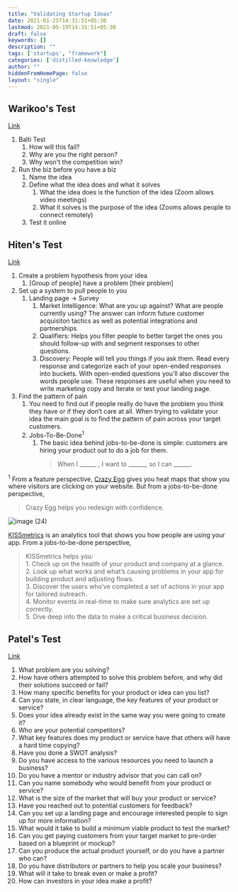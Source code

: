 ```yaml
---
title: "Validating Startup Ideas"
date: 2021-01-25T14:31:51+05:30
lastmod: 2021-05-19T14:31:51+05:30
draft: false
keywords: []
description: ""
tags: ['startups', "framework"]
categories: ['distilled-knowledge']
author: ""
hiddenFromHomePage: false
layout: "single"
---
```


## Warikoo's Test
[Link](https://twitter.com/warikoo/status/1304291101025603585)

1. Balti Test
	1. How will this fail?
	2. Why are you the right person?
	3. Why won't the competition win?
2. Run the biz before you have a biz
	1. Name the idea
	2. Define what the idea does and what it solves
		1. What the idea does is the function of the idea (Zoom allows video meetings)
		2. What it solves is the purpose of the idea (Zooms allows people to connect remotely)
	3. Test it online

## Hiten's Test
[Link](https://hitenism.com/business-ideas/)

1.  Create a problem hypothesis from your idea
	1.  \[Group of people\] have a problem \[their problem\]
2.  Set up a system to pull people to you
	1.  Landing page -> Survey
		1.  Market Intelligence: What are you up against? What are people currently using? The answer can inform future customer acquisiton tactics as well as potential integrations and partnerships.
		2.  Qualifiers: Helps you filter people to better target the ones you should follow-up with and segment responses to other questions.
		3.  Discovery: People will tell you things if you ask them. Read every response and categorize each of your open-ended responses into buckets. With open-ended questions you’ll also discover the words people use. These responses are useful when you need to write marketing copy and iterate or test your landing page.
3.  Find the pattern of pain
	1.  You need to find out if people really do have the problem you think they have or if they don’t care at all. When trying to validate your idea the main goal is to find the pattern of pain across your target customers.
	2.  Jobs-To-Be-Done<sup>1</sup>
		1.  The basic idea behind jobs-to-be-done is simple: customers are hiring your product out to do a job for them.
			> When I ______ , I want to ______, so I can ______.

<sup>1</sup> From a feature perspective, [Crazy Egg](https://www.crazyegg.com/) gives you heat maps that show you where visitors are clicking on your website. But from a jobs-to-be-done perspective,

> Crazy Egg helps you redesign with confidence.

![image (24)](https://i0.wp.com/hitenism.com/wp-content/uploads/image-24.png?resize=720%2C210)

[KISSmetrics](https://kissmetrics.com) is an analytics tool that shows you how people are using your app. From a jobs-to-be-done perspective,

> KISSmetrics helps you:  
> 1\. Check up on the health of your product and company at a glance.  
> 2\. Look up what works and what’s causing problems in your app for building product and adjusting flows.  
> 3\. Discover the users who’ve completed a set of actions in your app for tailored outreach.  
> 4\. Monitor events in real-time to make sure analytics are set up correctly.  
> 5\. Dive deep into the data to make a critical business decision.

## Patel's Test
[Link](https://www.entrepreneur.com/article/241122)

1. What problem are you solving?
2. How have others attempted to solve this problem before, and why did their solutions succeed or fail?
3. How many specific benefits for your product or idea can you list?
4. Can you state, in clear language, the key features of your product or service?
5. Does your idea already exist in the same way you were going to create it?
6. Who are your potential competitors?
7. What key features does my product or service have that others will have a hard time copying?
8. Have you done a SWOT analysis?
9. Do you have access to the various resources you need to launch a business?
10. Do you have a mentor or industry advisor that you can call on?
11. Can you name somebody who would benefit from your product or service?
12. What is the size of the market that will buy your product or service?
13. Have you reached out to potential customers for feedback?
14. Can you set up a landing page and encourage interested people to sign up for more information?
15. What would it take to build a minimum viable product to test the market?
16. Can you get paying customers from your target market to pre-order based on a blueprint or mockup?
17. Can you produce the actual product yourself, or do you have a partner who can?
18. Do you have distributors or partners to help you scale your business?
19. What will it take to break even or make a profit?
20. How can investors in your idea make a profit?